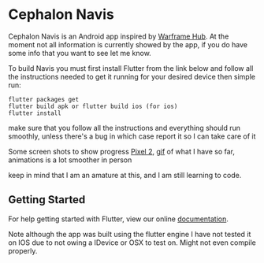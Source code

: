 # Cephalon Navis

Cephalon Navis  is an Android app inspired by [Warframe Hub](https://hub.warframestat.us/). At the moment not all information is currently showed by the app, if you do have some info that you want to see let me know.

To build Navis you must first install Flutter from the link below and follow all the instructions needed to get it running for your desired device then simple run:
```
flutter packages get
flutter build apk or flutter build ios (for ios)
flutter install
```
make sure that you follow all the instructions and everything should run smoothly, unless there's a bug in which case report it so I can take care of it

Some screen shots to show progress [Pixel 2](https://i.imgur.com/7crlH2r.png), [gif](https://media.giphy.com/media/xUNd9I8cnD6KQBIbbW/giphy.gif) of what I have so far, animations is a lot smoother in person

keep in mind that I am an amature at this, and I am still learning to code.

## Getting Started

For help getting started with Flutter, view our online
[documentation](http://flutter.io/).


Note although the app was built using the flutter engine I have not tested it on IOS due to not owing a IDevice or OSX to test on. Might not even compile properly.